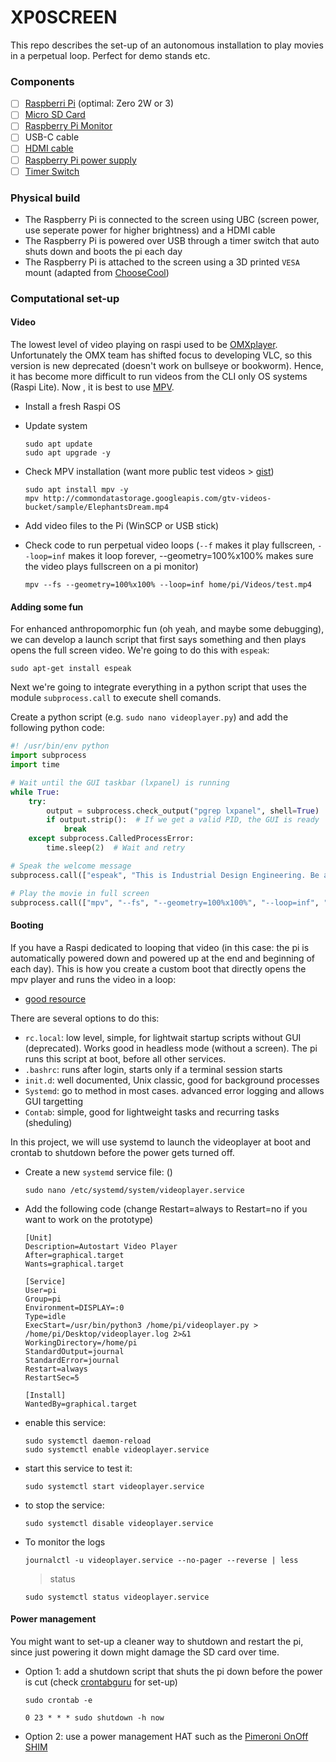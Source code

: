 # XP0SCREEN   
This repo describes the set-up of an autonomous installation to play movies in a perpetual loop. Perfect for demo stands etc.   
### Components
- [ ] [Raspberri Pi](https://www.raspberrypi.com/products/) (optimal: Zero 2W or 3)
- [ ] [Micro SD Card](https://be.farnell.com/transcend/ts2gusdc/card-sd-micro-2gb/dp/2290242)
- [ ] [Raspberry Pi Monitor](https://be.farnell.com/raspberry-pi/sc0940/rpi-monitor-red-white/dp/4568688)
- [ ] USB-C cable
- [ ] [HDMI cable](https://be.farnell.com/raspberry-pi/t7689ax/cable-micro-hdmi-hdmi-plug-1m/dp/3107125)
- [ ] [Raspberry Pi power supply](https://be.farnell.com/multicomp-pro/mp004971/adapter-ac-dc-5-1v-3a/dp/3058875)
- [ ] [Timer Switch](https://be.farnell.com/brennenstuhl/mz-20/timer-24hour-mechanica-euro-plug/dp/7966466)

### Physical build   
* The Raspberry Pi is connected to the screen using UBC (screen power, use seperate power for higher brightness) and a HDMI cable
* The Raspberry Pi is powered over USB through a timer switch that auto shuts down and boots the pi each day
* The Raspberry Pi is attached to the screen using a 3D printed ```VESA``` mount (adapted from [ChooseCool](https://www.thingiverse.com/thing:3808242))

### Computational set-up   
#### Video
The lowest level of video playing on raspi used to be [OMXplayer](https://github.com/popcornmix/omxplayer). Unfortunately the OMX team has shifted focus to developing VLC, so this version is new deprecated (doesn't work on bullseye or bookworm). Hence, it has become more difficult to run videos from the CLI only OS systems (Raspi Lite). Now , it is best to use [MPV](https://github.com/mpv-player/mpv).

* Install a fresh Raspi OS
* Update system
  
  ```console
  sudo apt update
  sudo apt upgrade -y
  ```
  
* Check MPV installation (want more public test videos > [gist](https://gist.github.com/jsturgis/3b19447b304616f18657))
  
  ```console
  sudo apt install mpv -y
  mpv http://commondatastorage.googleapis.com/gtv-videos-bucket/sample/ElephantsDream.mp4
  ```

* Add video files to the Pi (WinSCP or USB stick)
  
* Check code to run perpetual video loops (```--f``` makes it play fullscreen, ```--loop=inf``` makes it loop forever, --geometry=100%x100% makes sure the video plays fullscreen on a pi monitor)
  
  ```console
  mpv --fs --geometry=100%x100% --loop=inf home/pi/Videos/test.mp4
  ```

#### Adding some fun
For enhanced anthropomorphic fun (oh yeah, and maybe some debugging), we can develop a launch script that first says something and then plays opens the full screen video. We're going to do this with ```espeak```:

```console
sudo apt-get install espeak
```
Next we're going to integrate everything in a python script that uses the module ```subprocess.call``` to execute shell comands.

Create a python script (e.g. ```sudo nano videoplayer.py```) and add the following python code:

```python
#! /usr/bin/env python
import subprocess
import time

# Wait until the GUI taskbar (lxpanel) is running
while True:
    try:
        output = subprocess.check_output("pgrep lxpanel", shell=True)
        if output.strip():  # If we get a valid PID, the GUI is ready
            break
    except subprocess.CalledProcessError:
        time.sleep(2)  # Wait and retry

# Speak the welcome message
subprocess.call(["espeak", "This is Industrial Design Engineering. Be amazed, be inspired, change the world."], stderr=subprocess.DEVNULL)

# Play the movie in full screen
subprocess.call(["mpv", "--fs", "--geometry=100%x100%", "--loop=inf", "/home/pi/Videos/drone.mp4"])
```


#### Booting
If you have a Raspi dedicated to looping that video (in this case: the pi is automatically powered down and powered up at the end and beginning of each day). This is how you create a custom boot that directly opens the mpv player and runs the video in a loop:  
* [good resource](https://www.dexterindustries.com/howto/run-a-program-on-your-raspberry-pi-at-startup/)

There are several options to do this:
* ```rc.local```: low level, simple, for lightwait startup scripts without GUI (deprecated). Works good in headless mode (without a screen). The pi runs this script at boot, before all other services.
* ```.bashrc```: runs after login, starts only if a terminal session starts
* ```init.d```: well documented, Unix classic, good for background processes
* ```Systemd```: go to method in most cases. advanced error logging and allows GUI targetting
* ```Contab```: simple, good for lightweight tasks and recurring tasks (sheduling)

In this project, we will use systemd to launch the videoplayer at boot and crontab to shutdown before the power gets turned off.



* Create a new ```systemd``` service file:
  ()
  ```console
  sudo nano /etc/systemd/system/videoplayer.service
  ```

* Add the following code
 (change Restart=always to Restart=no if you want to work on the prototype)
  ```
  [Unit]
  Description=Autostart Video Player
  After=graphical.target
  Wants=graphical.target
  
  [Service]
  User=pi
  Group=pi
  Environment=DISPLAY=:0
  Type=idle
  ExecStart=/usr/bin/python3 /home/pi/videoplayer.py > /home/pi/Desktop/videoplayer.log 2>&1
  WorkingDirectory=/home/pi
  StandardOutput=journal
  StandardError=journal
  Restart=always
  RestartSec=5
  
  [Install]
  WantedBy=graphical.target
  ```
  
* enable this service:
  
  ```console
  sudo systemctl daemon-reload
  sudo systemctl enable videoplayer.service
  ```

* start this service to test it:
  
  ```console
  sudo systemctl start videoplayer.service
  ```

* to stop the service:
  ```console
  sudo systemctl disable videoplayer.service
  ```

* To monitor the logs
  ```console
  journalctl -u videoplayer.service --no-pager --reverse | less
  ```
  > status
  ```console
  sudo systemctl status videoplayer.service
  ```

#### Power management
You might want to set-up a cleaner way to shutdown and restart the pi, since just powering it down might damage the SD card over time.
* Option 1: add a shutdown script that shuts the pi down before the power is cut (check [crontabguru](https://crontab.guru/) for set-up)
  
  ```console
  sudo crontab -e
  ```

  ```
  0 23 * * * sudo shutdown -h now
  ```

* Option 2: use a power management HAT such as the [Pimeroni OnOff SHIM](https://shop.pimoroni.com/products/onoff-shim?variant=41102600138)
